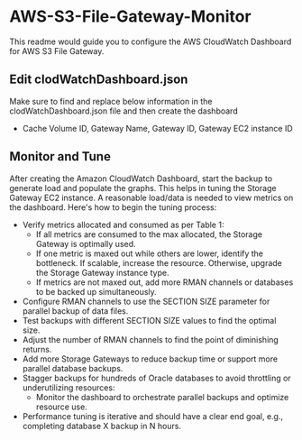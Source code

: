 # AWS-S3-File-Gateway-Monitor

This readme would guide you to configure the AWS CloudWatch Dashboard for AWS S3 File Gateway.

## Edit clodWatchDashboard.json

Make sure to find and replace below information in the clodWatchDashboard.json file and then create the dashboard
- Cache Volume ID, Gateway Name, Gateway ID, Gateway EC2 instance ID

## Monitor and Tune
After creating the Amazon CloudWatch Dashboard, start the backup to generate load and populate the graphs. This helps in tuning the Storage Gateway EC2 instance. A reasonable load/data is needed to view metrics on the dashboard. Here's how to begin the tuning process:
- Verify metrics allocated and consumed as per Table 1: 
    - If all metrics are consumed to the max allocated, the Storage Gateway is optimally used.
    - If one metric is maxed out while others are lower, identify the bottleneck. If scalable, increase the resource. Otherwise, upgrade the Storage Gateway instance type.
    - If metrics are not maxed out, add more RMAN channels or databases to be backed up simultaneously.
- Configure RMAN channels to use the SECTION SIZE parameter for parallel backup of data files.
- Test backups with different SECTION SIZE values to find the optimal size.
- Adjust the number of RMAN channels to find the point of diminishing returns.
- Add more Storage Gateways to reduce backup time or support more parallel database backups.
- Stagger backups for hundreds of Oracle databases to avoid throttling or underutilizing resources:
    -  Monitor the dashboard to orchestrate parallel backups and optimize resource use.
- Performance tuning is iterative and should have a clear end goal, e.g., completing database X backup in N hours.